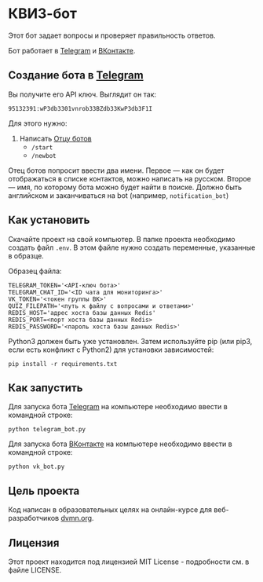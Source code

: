 # КВИЗ-бот

Этот бот задает вопросы и проверяет правильность ответов. 

Бот работает в [Telegram](https://t.me/denpet_bot) и [ВКонтакте](https://vk.com/club202188586).


## Создание бота в [Telegram](https://telegram.org/)
Вы получите его API ключ. Выглядит он так:
```
95132391:wP3db3301vnrob33BZdb33KwP3db3F1I
```
Для этого нужно:
1. Написать [Отцу ботов](https://telegram.me/BotFather)
    * `/start`
    * `/newbot`

Отец ботов попросит ввести два имени. Первое — как он будет отображаться в списке контактов, можно написать на русском. Второе — имя, по которому бота можно будет найти в поиске. Должно быть английском и заканчиваться на bot (например, `notification_bot`)

## Как установить
Скачайте проект на свой компьютер.
В папке проекта необходимо создать файл `.env`. В этом файле нужно создать переменные, указанные в образце.

Образец файла:
```
TELEGRAM_TOKEN='<API-ключ бота>'
TELEGRAM_CHAT_ID='<ID чата для мониторинга>'
VK_TOKEN='<токен группы ВК>'
QUIZ_FILEPATH='<путь к файлу с вопросами и ответами>'
REDIS_HOST='адрес хоста базы данных Redis'
REDIS_PORT=<порт хоста базы данных Redis>
REDIS_PASSWORD='<пароль хоста базы данных Redis>'

```
Python3 должен быть уже установлен. Затем используйте pip (или pip3, если есть конфликт с Python2) для установки зависимостей:
```
pip install -r requirements.txt
```


## Как запустить

Для запуска бота [Telegram](https://telegram.org/) на компьютере необходимо ввести в командной строке:
```
python telegram_bot.py
```
Для запуска бота [ВКонтакте](https://vk.com/) на компьютере необходимо ввести в командной строке:
```
python vk_bot.py
```

## Цель проекта
Код написан в образовательных целях на онлайн-курсе для веб-разработчиков [dvmn.org](https://dvmn.org/).

## Лицензия

Этот проект находится под лицензией MIT License - подробности см. в файле LICENSE.